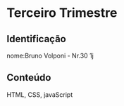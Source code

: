 # Terceiro Trimestre

## Identificação
nome:Bruno Volponi - Nr.30 1j

## Conteúdo
HTML, CSS, javaScript
